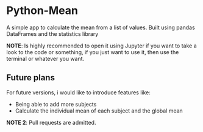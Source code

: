 # Python-Mean
A simple app to calculate the mean from a list of values.
Built using pandas DataFrames and the statistics library

**NOTE**: Is highly recommended to open it using Jupyter if you want to take a look to the code or something, if you just want to use it, 
then use the terminal or whatever you want.

## Future plans
For future versions, i would like to introduce features like:
  - Being able to add more subjects
  - Calculate the individual mean of each subject and the global mean
  
**NOTE 2**: Pull requests are admitted.
